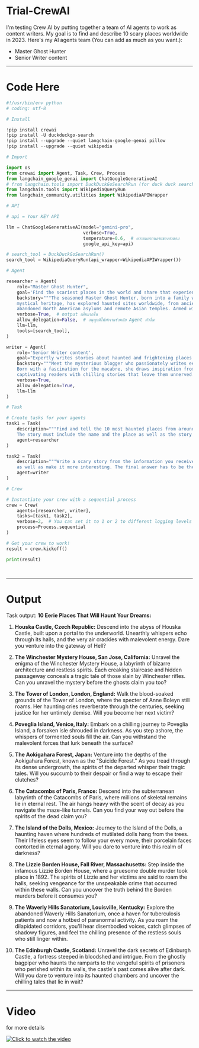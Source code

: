 # Trial-CrewAI

I'm testing Crew AI by putting together a team of AI agents to work as content writers. My goal is to find and describe 10 scary places worldwide in 2023. Here's my AI agents team (You can add as much as you want.):

- Master Ghost Hunter
- Senior Writer content

---

# Code Here

```python
#!/usr/bin/env python
# coding: utf-8

# Install

!pip install crewai
!pip install -U duckduckgo-search
!pip install --upgrade --quiet langchain-google-genai pillow
!pip install --upgrade --quiet wikipedia

# Import

import os
from crewai import Agent, Task, Crew, Process
from langchain_google_genai import ChatGoogleGenerativeAI
# from langchain.tools import DuckDuckGoSearchRun (for duck duck search)
from langchain.tools import WikipediaQueryRun
from langchain_community.utilities import WikipediaAPIWrapper

# API

# api = Your KEY API

llm = ChatGoogleGenerativeAI(model="gemini-pro",
                             verbose=True,
                             temperature=0.6,  # ความหลากหลายของคำตอบ
                             google_api_key=api)

# search_tool = DuckDuckGoSearchRun()
search_tool = WikipediaQueryRun(api_wrapper=WikipediaAPIWrapper())

# Agent

researcher = Agent(
    role="Master Ghost Hunter",
    goal='Find the scariest places in the world and share that experiences.',
    backstory="""The seasoned Master Ghost Hunter, born into a family with a 
    mystical heritage, has explored haunted sites worldwide, from ancient European castles to 
    abandoned North American asylums and remote Asian temples. Armed with occult knowledge and advanced equipment""",
    verbose=True,  # output เพิ่มมากขึ้น
    allow_delegation=False,  # อนุญาติให้ทำงานร่วมกับ Agent ตัวอื่น
    llm=llm,
    tools=[search_tool],
)

writer = Agent(
    role='Senior Writer content',
    goal="Expertly writes stories about haunted and frightening places.",
    backstory="""Meet the mysterious blogger who passionately writes eerie tales on her blog. 
    Born with a fascination for the macabre, she draws inspiration from haunted places and folklore, 
    captivating readers with chilling stories that leave them unnerved.""",
    verbose=True,
    allow_delegation=True,
    llm=llm
)

# Task

# Create tasks for your agents
task1 = Task(
    description="""Find and tell the 10 most haunted places from around the world that you think are the scariest in 2023. 
    The story must include the name and the place as well as the story that made the place scary in detail.""",
    agent=researcher
)

task2 = Task(
    description="""Write a scary story from the information you received to make it even scarier but not distort the truth, 
    as well as make it more interesting. The final answer has to be the 10 scariest places written to attract people to read..""",
    agent=writer
)

# Crew

# Instantiate your crew with a sequential process
crew = Crew(
    agents=[researcher, writer],
    tasks=[task1, task2],
    verbose=2,  # You can set it to 1 or 2 to different logging levels
    process=Process.sequential
)

# Get your crew to work!
result = crew.kickoff()

print(result)




```
---
# Output

Task output: **10 Eerie Places That Will Haunt Your Dreams:**

1. **Houska Castle, Czech Republic:** Descend into the abyss of Houska Castle, built upon a portal to the underworld. Unearthly whispers echo through its halls, and the very air crackles with malevolent energy. Dare you venture into the gateway of Hell?

2. **The Winchester Mystery House, San Jose, California:** Unravel the enigma of the Winchester Mystery House, a labyrinth of bizarre architecture and restless spirits. Each creaking staircase and hidden passageway conceals a tragic tale of those slain by Winchester rifles. Can you unravel the mystery before the ghosts claim you too?

3. **The Tower of London, London, England:** Walk the blood-soaked grounds of the Tower of London, where the specter of Anne Boleyn still roams. Her haunting cries reverberate through the centuries, seeking justice for her untimely demise. Will you become her next victim?

4. **Poveglia Island, Venice, Italy:** Embark on a chilling journey to Poveglia Island, a forsaken isle shrouded in darkness. As you step ashore, the whispers of tormented souls fill the air. Can you withstand the malevolent forces that lurk beneath the surface?

5. **The Aokigahara Forest, Japan:** Venture into the depths of the Aokigahara Forest, known as the "Suicide Forest." As you tread through its dense undergrowth, the spirits of the departed whisper their tragic tales. Will you succumb to their despair or find a way to escape their clutches?

6. **The Catacombs of Paris, France:** Descend into the subterranean labyrinth of the Catacombs of Paris, where millions of skeletal remains lie in eternal rest. The air hangs heavy with the scent of decay as you navigate the maze-like tunnels. Can you find your way out before the spirits of the dead claim you?

7. **The Island of the Dolls, Mexico:** Journey to the Island of the Dolls, a haunting haven where hundreds of mutilated dolls hang from the trees. Their lifeless eyes seem to follow your every move, their porcelain faces contorted in eternal agony. Will you dare to venture into this realm of darkness?

8. **The Lizzie Borden House, Fall River, Massachusetts:** Step inside the infamous Lizzie Borden House, where a gruesome double murder took place in 1892. The spirits of Lizzie and her victims are said to roam the halls, seeking vengeance for the unspeakable crime that occurred within these walls. Can you uncover the truth behind the Borden murders before it consumes you?

9. **The Waverly Hills Sanatorium, Louisville, Kentucky:** Explore the abandoned Waverly Hills Sanatorium, once a haven for tuberculosis patients and now a hotbed of paranormal activity. As you roam the dilapidated corridors, you'll hear disembodied voices, catch glimpses of shadowy figures, and feel the chilling presence of the restless souls who still linger within.

10. **The Edinburgh Castle, Scotland:** Unravel the dark secrets of Edinburgh Castle, a fortress steeped in bloodshed and intrigue. From the ghostly bagpiper who haunts the ramparts to the vengeful spirits of prisoners who perished within its walls, the castle's past comes alive after dark. Will you dare to venture into its haunted chambers and uncover the chilling tales that lie in wait?

---
# Video

for more details

[![Click to watch the video](http://img.youtube.com/vi/afWFlaSvmC0/0.jpg)](https://youtu.be/afWFlaSvmC0?si=L3w_5AM1NRI8VVO0)


